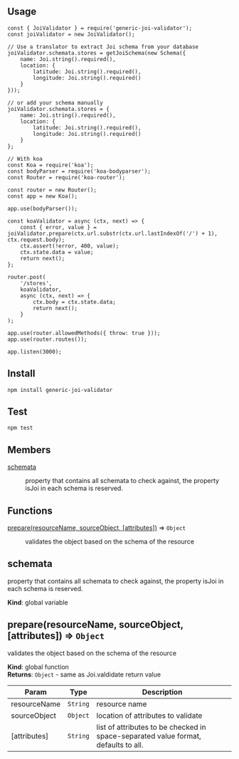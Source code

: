 ## Usage
```
const { JoiValidator } = require('generic-joi-validator');
const joiValidator = new JoiValidator();

// Use a translator to extract Joi schema from your database
joiValidator.schemata.stores = getJoiSchema(new Schema({
    name: Joi.string().required(),
    location: {
        latitude: Joi.string().required(),
        longitude: Joi.string().required()
    }
}));

// or add your schema manually
joiValidator.schemata.stores = {
    name: Joi.string().required(),
    location: {
        latitude: Joi.string().required(),
        longitude: Joi.string().required()
    }
};

// With koa
const Koa = require('koa');
const bodyParser = require('koa-bodyparser');
const Router = require('koa-router');

const router = new Router();
const app = new Koa();

app.use(bodyParser());

const koaValidator = async (ctx, next) => {
    const { error, value } = joiValidator.prepare(ctx.url.substr(ctx.url.lastIndexOf('/') + 1), ctx.request.body);
    ctx.assert(!error, 400, value);
    ctx.state.data = value;
    return next();
};

router.post(
    '/stores',
    koaValidator,
    async (ctx, next) => {
        ctx.body = ctx.state.data;
        return next();
    }
);

app.use(router.allowedMethods({ throw: true }));
app.use(router.routes());

app.listen(3000);
```

## Install
```
npm install generic-joi-validator
```

## Test
```
npm test
```

## Members

<dl>
<dt><a href="#schemata">schemata</a></dt>
<dd><p>property that contains all schemata to check against,
the property isJoi in each schema is reserved.</p>
</dd>
</dl>

## Functions

<dl>
<dt><a href="#prepare">prepare(resourceName, sourceObject, [attributes])</a> ⇒ <code>Object</code></dt>
<dd><p>validates the object based on the schema of the resource</p>
</dd>
</dl>

<a name="schemata"></a>

## schemata
property that contains all schemata to check against,
the property isJoi in each schema is reserved.

**Kind**: global variable  
<a name="prepare"></a>

## prepare(resourceName, sourceObject, [attributes]) ⇒ <code>Object</code>
validates the object based on the schema of the resource

**Kind**: global function  
**Returns**: <code>Object</code> - same as Joi.valdidate return value  

| Param | Type | Description |
| --- | --- | --- |
| resourceName | <code>String</code> | resource name |
| sourceObject | <code>Object</code> | location of attributes to validate |
| [attributes] | <code>String</code> | list of attributes to be checked in space-separated value format, defaults to all. |

